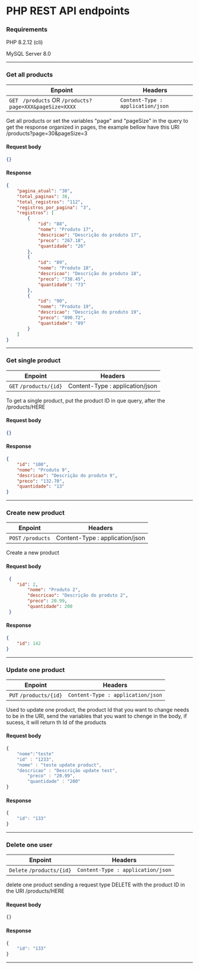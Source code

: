 

# PHP REST API endpoints 
### Requirements

PHP 8.2.12 (cli)

MySQL Server 8.0

---

### Get all products

| Enpoint | Headers                    |
| ------------- | ------------------------------ |
| `GET`  ` /products`  OR `/products?page=XXX&pageSize=XXXX`      | `Content-Type : application/json`    |    	

Get all products or set the variables "page" and "pageSize" in the query to get the response organized in pages, the example bellow have this URI /products?page=30&pageSize=3

#### Request body

```json
{}
```
#### Response
```json
{
	"pagina_atual": "30",
	"total_paginas": 38,
	"total_registros": "112",
	"registros_por_pagina": "3",
	"registros": [
		{
			"id": "88",
			"nome": "Produto 17",
			"descricao": "Descrição do produto 17",
			"preco": "267.18",
			"quantidade": "26"
		},
		{
			"id": "89",
			"nome": "Produto 18",
			"descricao": "Descrição do produto 18",
			"preco": "738.45",
			"quantidade": "73"
		},
		{
			"id": "90",
			"nome": "Produto 19",
			"descricao": "Descrição do produto 19",
			"preco": "890.72",
			"quantidade": "89"
		}
	]
}
```
---

### Get single product

| Enpoint | Headers                    |
| ------------- | ------------------------------ |
| `GET`  `/products/{id}`    | Content-Type : application/json    | 

To get a single product, put the product ID in que query, after the /products/HERE

#### Request body

```json
{}
```
#### Response
```json
{
	"id": "100",
	"nome": "Produto 9",
	"descricao": "Descrição do produto 9",
	"preco": "132.70",
	"quantidade": "13"
}
```
---

### Create new product

| Enpoint | Headers                    | 
| ------------- | ------------------------------ |
| `POST` `/products`      | Content-Type : application/json   |    	

Create a new product 

#### Request body

```json
 {
	"id": 2,
        "nome": "Produto 2",
        "descricao": "Descrição do produto 2",
        "preco": 20.99,
        "quantidade": 200
 }
```
#### Response
```json
{
	"id": 142
}
```
---

### Update one product

| Enpoint | Headers                    | 
| ------------- | ------------------------------ |
| `PUT` `/products/{id}`      | `Content-Type : application/json`   | 

Used to update one product, the product Id that you want to change needs to be in the URI, send the variables that you want to chenge in the body, if sucess, it will return th Id of the products

#### Request body

```javascript
{
	"nome":"teste"
	"id" : "1233",
	"nome" : "teste update product",
	"descricao" : "Descrição update test",
        "preco" : "20.99",
        "quantidade" : "200"
}
```
#### Response
```javascript
{
	"id": "133"
}
```
---

### Delete one user

| Enpoint | Headers                    |
| ------------- | ------------------------------ |
| `Delete` `/products/{id}`| `Content-Type : application/json`|

delete one product sending a request type DELETE with the product ID in the URI /products/HERE

#### Request body

```javascript
{}
```
#### Response
```javascript
{
	"id": "133"
}
```
---
